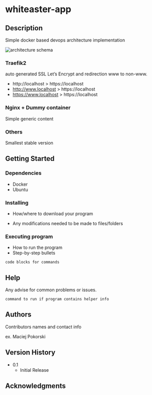 # whiteaster-app

## Description

Simple docker based devops architecture implementation

![architecture schema](https://i.imgur.com/dFkpp60.png)

### Traefik2
auto generated SSL
Let’s Encrypt and redirection www to non-www.
- http://localhost > https://localhost
- http://www.localhost > https://localhost
- https://www.localhost > https://localhost

### Nginx + Dummy container
Simple generic content

### Others
Smallest stable version

## Getting Started

### Dependencies

* Docker
* Ubuntu

### Installing


* How/where to download your program

* Any modifications needed to be made to files/folders

### Executing program

* How to run the program
* Step-by-step bullets
```
code blocks for commands
```

## Help

Any advise for common problems or issues.
```
command to run if program contains helper info
```

## Authors

Contributors names and contact info

ex. Maciej Pokorski  

## Version History

* 0.1
    * Initial Release

## Acknowledgments

